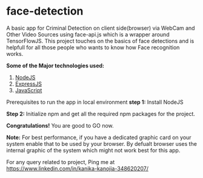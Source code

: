 # face-detection
A basic app for Criminal Detection on client side(browser) via WebCam and Other Video Sources using face-api.js which is a wrapper around TensorFlowJS. This project touches on the basics of face detections and is helpfull for all those people who wants to know how Face recognition works.

<b>Some of the Major technologies used:</b>
1. <a href="https://nodejs.org/" target="_blank">NodeJS</a>
2. <a href="https://expressjs.com/" target="_blank">ExpressJS</a>
3. <a href="https://javascript.info/" target="_blank">JavaScript</a>


Prerequisites to run the app in local environment
<b>step 1:</b>
Install NodeJS

<b>Step 2:</b>
Initialize npm and get all the required npm packages for the project.

<b>Congratulations!</b> You are good to GO now.


<b>Note:</b>
For best performance, if you have a dedicated graphic card on your system enable that to be used by your browser. By defualt browser uses the internal graphic of the system which might not work best for this app.


For any query related to project, 
Ping me at https://www.linkedin.com/in/kanika-kanojia-348620207/ 